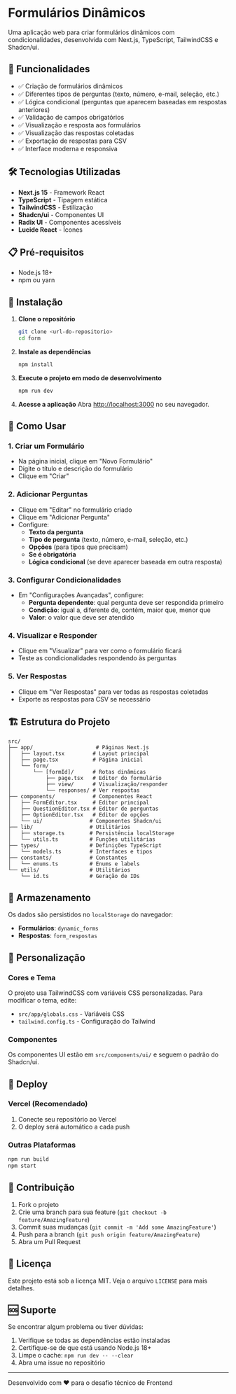 # Formulários Dinâmicos

Uma aplicação web para criar formulários dinâmicos com condicionalidades, desenvolvida com Next.js, TypeScript, TailwindCSS e Shadcn/ui.

## 🚀 Funcionalidades

- ✅ Criação de formulários dinâmicos
- ✅ Diferentes tipos de perguntas (texto, número, e-mail, seleção, etc.)
- ✅ Lógica condicional (perguntas que aparecem baseadas em respostas anteriores)
- ✅ Validação de campos obrigatórios
- ✅ Visualização e resposta aos formulários
- ✅ Visualização das respostas coletadas
- ✅ Exportação de respostas para CSV
- ✅ Interface moderna e responsiva

## 🛠️ Tecnologias Utilizadas

- **Next.js 15** - Framework React
- **TypeScript** - Tipagem estática
- **TailwindCSS** - Estilização
- **Shadcn/ui** - Componentes UI
- **Radix UI** - Componentes acessíveis
- **Lucide React** - Ícones

## 📋 Pré-requisitos

- Node.js 18+
- npm ou yarn

## 🔧 Instalação

1. **Clone o repositório**

   ```bash
   git clone <url-do-repositorio>
   cd form
   ```

2. **Instale as dependências**

   ```bash
   npm install
   ```

3. **Execute o projeto em modo de desenvolvimento**

   ```bash
   npm run dev
   ```

4. **Acesse a aplicação**
   Abra [http://localhost:3000](http://localhost:3000) no seu navegador.

## 📖 Como Usar

### 1. Criar um Formulário

- Na página inicial, clique em "Novo Formulário"
- Digite o título e descrição do formulário
- Clique em "Criar"

### 2. Adicionar Perguntas

- Clique em "Editar" no formulário criado
- Clique em "Adicionar Pergunta"
- Configure:
  - **Texto da pergunta**
  - **Tipo de pergunta** (texto, número, e-mail, seleção, etc.)
  - **Opções** (para tipos que precisam)
  - **Se é obrigatória**
  - **Lógica condicional** (se deve aparecer baseada em outra resposta)

### 3. Configurar Condicionalidades

- Em "Configurações Avançadas", configure:
  - **Pergunta dependente**: qual pergunta deve ser respondida primeiro
  - **Condição**: igual a, diferente de, contém, maior que, menor que
  - **Valor**: o valor que deve ser atendido

### 4. Visualizar e Responder

- Clique em "Visualizar" para ver como o formulário ficará
- Teste as condicionalidades respondendo às perguntas

### 5. Ver Respostas

- Clique em "Ver Respostas" para ver todas as respostas coletadas
- Exporte as respostas para CSV se necessário

## 🏗️ Estrutura do Projeto

```
src/
├── app/                    # Páginas Next.js
│   ├── layout.tsx         # Layout principal
│   ├── page.tsx           # Página inicial
│   └── form/
│       └── [formId]/      # Rotas dinâmicas
│           ├── page.tsx   # Editor do formulário
│           ├── view/      # Visualização/responder
│           └── responses/ # Ver respostas
├── components/            # Componentes React
│   ├── FormEditor.tsx     # Editor principal
│   ├── QuestionEditor.tsx # Editor de perguntas
│   ├── OptionEditor.tsx   # Editor de opções
│   └── ui/               # Componentes Shadcn/ui
├── lib/                  # Utilitários
│   ├── storage.ts        # Persistência localStorage
│   └── utils.ts          # Funções utilitárias
├── types/                # Definições TypeScript
│   └── models.ts         # Interfaces e tipos
├── constants/            # Constantes
│   └── enums.ts          # Enums e labels
└── utils/                # Utilitários
    └── id.ts             # Geração de IDs
```

## 💾 Armazenamento

Os dados são persistidos no `localStorage` do navegador:

- **Formulários**: `dynamic_forms`
- **Respostas**: `form_respostas`

## 🎨 Personalização

### Cores e Tema

O projeto usa TailwindCSS com variáveis CSS personalizadas. Para modificar o tema, edite:

- `src/app/globals.css` - Variáveis CSS
- `tailwind.config.ts` - Configuração do Tailwind

### Componentes

Os componentes UI estão em `src/components/ui/` e seguem o padrão do Shadcn/ui.

## 🚀 Deploy

### Vercel (Recomendado)

1. Conecte seu repositório ao Vercel
2. O deploy será automático a cada push

### Outras Plataformas

```bash
npm run build
npm start
```

## 🤝 Contribuição

1. Fork o projeto
2. Crie uma branch para sua feature (`git checkout -b feature/AmazingFeature`)
3. Commit suas mudanças (`git commit -m 'Add some AmazingFeature'`)
4. Push para a branch (`git push origin feature/AmazingFeature`)
5. Abra um Pull Request

## 📝 Licença

Este projeto está sob a licença MIT. Veja o arquivo `LICENSE` para mais detalhes.

## 🆘 Suporte

Se encontrar algum problema ou tiver dúvidas:

1. Verifique se todas as dependências estão instaladas
2. Certifique-se de que está usando Node.js 18+
3. Limpe o cache: `npm run dev -- --clear`
4. Abra uma issue no repositório

---

Desenvolvido com ❤️ para o desafio técnico de Frontend
